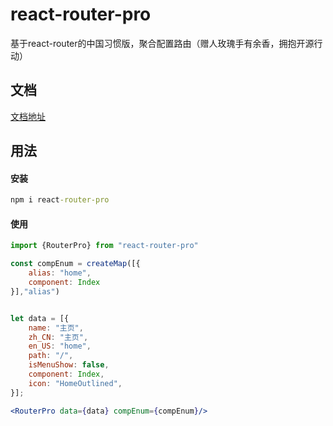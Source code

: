 # react-router-pro
基于react-router的中国习惯版，聚合配置路由（赠人玫瑰手有余香，拥抱开源行动）

## 文档
[文档地址](https://www.yuque.com/books/share/97de8b1c-5931-40fe-9bdb-c1f60ff95b6c?#)

## 用法

#### 安装
```cmd
npm i react-router-pro
```

#### 使用
```jsx harmony
import {RouterPro} from "react-router-pro"

const compEnum = createMap([{
    alias: "home",
    component: Index
}],"alias")


let data = [{
    name: "主页",
    zh_CN: "主页",
    en_US: "home",
    path: "/",
    isMenuShow: false,
    component: Index,
    icon: "HomeOutlined",
}];

<RouterPro data={data} compEnum={compEnum}/>

```